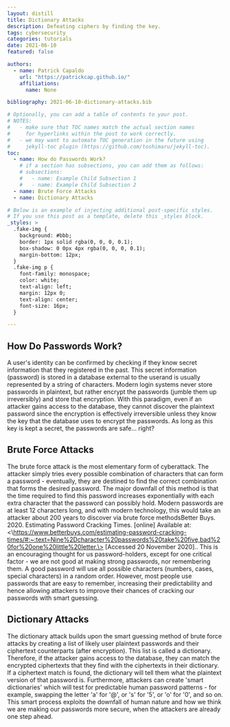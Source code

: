 ```yaml
---
layout: distill
title: Dictionary Attacks
description: Defeating ciphers by finding the key.
tags: cybersecurity
categories: tutorials
date: 2021-06-10
featured: false

authors:
  - name: Patrick Capaldo
    url: "https://patrickcap.github.io/"
    affiliations:
      name: None

bibliography: 2021-06-10-dictionary-attacks.bib

# Optionally, you can add a table of contents to your post.
# NOTES:
#   - make sure that TOC names match the actual section names
#     for hyperlinks within the post to work correctly.
#   - we may want to automate TOC generation in the future using
#     jekyll-toc plugin (https://github.com/toshimaru/jekyll-toc).
toc:
  - name: How do Passwords Work?
    # if a section has subsections, you can add them as follows:
    # subsections:
    #   - name: Example Child Subsection 1
    #   - name: Example Child Subsection 2
  - name: Brute Force Attacks
  - name: Dictionary Attacks

# Below is an example of injecting additional post-specific styles.
# If you use this post as a template, delete this _styles block.
_styles: >
  .fake-img {
    background: #bbb;
    border: 1px solid rgba(0, 0, 0, 0.1);
    box-shadow: 0 0px 4px rgba(0, 0, 0, 0.1);
    margin-bottom: 12px;
  }
  .fake-img p {
    font-family: monospace;
    color: white;
    text-align: left;
    margin: 12px 0;
    text-align: center;
    font-size: 16px;
  }

---
```


## How Do Passwords Work?

A user's identity can be confirmed by checking if they know secret information that they registered in the past. This secret information (password) is stored in a database external to the userand is usually represented by a string of characters. Modern login systems never store passwords in plaintext, but rather encrypt the passwords (jumble them up irreversibly) and store that encryption. With this paradigm, even if an attacker gains access to the database, they cannot discover the plaintext password since the encryption is effectively irreversible unless they know the key that the database uses to encrypt the passwords. As long as this key is kept a secret, the passwords are safe... right?

## Brute Force Attacks

The brute force attack is the most elementary form of cyberattack. The attacker simply tries every possible combination of characters that can form a password - eventually, they are destined to find the correct combination that forms the desired password. The major downfall of this method is that the time required to find this password increases exponentially with each extra character that the password can possibly hold. Modern passwords are at least 12 characters long, and with modern technology, this would take an attacker about 200 years to discover via brute force methods<d-footnote>Better Buys. 2020. Estimating Password Cracking Times. [online] Available at: <\https://www.betterbuys.com/estimating-password-cracking-times/#:~:text=Nine%2Dcharacter%20passwords%20take%20five,bad%20for%20one%20little%20letter.\> [Accessed 20 November 2020].</d-footnote>. This is an encouraging thought for us password-holders, except for one critical factor - we are not good at making strong passwords, nor remembering them. A good password will use all possible characters (numbers, cases, special characters) in a random order. However, most people use passwords that are easy to remember, increasing their predictability and hence allowing attackers to improve their chances of cracking our passwords with smart guessing.

## Dictionary Attacks

The dictionary attack builds upon the smart guessing method of brute force attacks by creating a list of likely user plaintext passwords and their ciphertext counterparts (after encryption). This list is called a dictionary. Therefore, if the attacker gains access to the database, they can match the encrypted ciphertexts that they find with the ciphertexts in their dictionary. If a ciphertext match is found, the dictionary will tell them what the plaintext version of that password is. Furthermore, attackers can create 'smart dictionaries' which will test for predictable human password patterns - for example, swapping the letter 'a' for '@', or 's' for '5', or 'o' for '0', and so on. This smart process exploits the downfall of human nature and how we think we are making our passwords more secure, when the attackers are already one step ahead.
